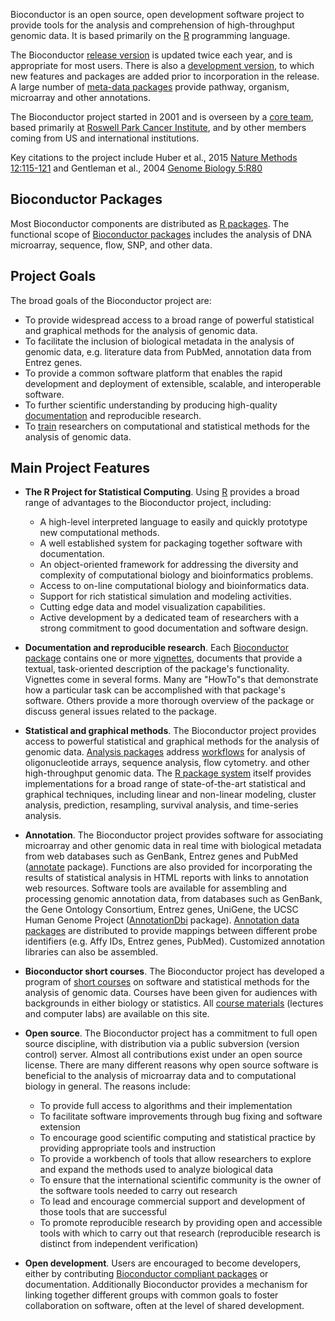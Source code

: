 Bioconductor is an open source, open development software project to
provide tools for the analysis and comprehension of high-throughput
genomic data.  It is based primarily on the
[R](http://www.r-project.org) programming language.

The Bioconductor [release version](/packages/release/bioc/) is updated
twice each year, and is appropriate for most users. There is also a
[development version](/packages/devel/bioc), to which new features and
packages are added prior to incorporation in the release. A large
number of [meta-data packages](/packages/release/data/annotation)
provide pathway, organism, microarray and other annotations.

The Bioconductor project started in 2001 and is overseen by a
[core team](/about/core-team/), based primarily at 
[Roswell Park Cancer Institute](https://www.roswellpark.org), and by
other members coming from US and international institutions. 

Key citations to the project include Huber et al., 2015
[Nature Methods 12:115-121](http://www.nature.com/nmeth/journal/v12/n2/abs/nmeth.3252.html)
and Gentleman et al., 2004
[Genome Biology 5:R80](http://genomebiology.com/content/pdf/gb-2004-5-10-r80.pdf)

## Bioconductor Packages

Most Bioconductor components are distributed as [R
packages](http://cran.r-project.org/doc/FAQ/R-FAQ.html#R-Add_002dOn-Packages).
The functional scope of [Bioconductor packages](/packages/release/bioc/)
includes the analysis of DNA microarray, sequence, flow, SNP, and other data.

## Project Goals

The broad goals of the Bioconductor project are:

* To provide widespread access to a broad range of powerful statistical
  and graphical methods for the analysis of genomic data.
* To facilitate the inclusion of biological metadata in the analysis of
  genomic data, e.g. literature data from PubMed, annotation data from
  Entrez genes.
* To provide a common software platform that enables the rapid development
  and deployment of extensible, scalable, and interoperable software.
* To further scientific understanding by producing high-quality
  [documentation](/help/package-vignettes/) and reproducible research.
* To [train](/help/course-materials/) researchers on computational and
  statistical methods for the analysis of genomic data.

## Main Project Features

* **The R Project for Statistical Computing**. Using
  [R](http://www.r-project.org) provides a broad range of advantages
  to the Bioconductor project, including:
  * A high-level interpreted language to easily and quickly prototype
    new computational methods.
  * A well established system for packaging together software with
    documentation.
  * An object-oriented framework for addressing the diversity and
    complexity of computational biology and bioinformatics problems.
  * Access to on-line computational biology and bioinformatics data.
  * Support for rich statistical simulation and modeling activities.
  * Cutting edge data and model visualization capabilities.
  * Active development by a dedicated team of researchers with a
    strong commitment to good documentation and software design.

* **Documentation and reproducible research**. Each [Bioconductor
  package](/packages/release/bioc/) contains one or more
  [vignettes](/help/package-vignettes/), documents that provide a
  textual, task-oriented description of the package's functionality.
  Vignettes come in several forms. Many are "HowTo"s that demonstrate
  how a particular task can be accomplished with that package's software.
  Others provide a more thorough overview of the package or discuss general
  issues related to the package.

* **Statistical and graphical methods**. The Bioconductor project
  provides access to powerful statistical and graphical methods for
  the analysis of genomic data.
  [Analysis packages](/packages/release/bioc/) address
  [workflows](/packages/release/workflows/) for analysis of
  oligonucleotide arrays, sequence analysis, flow cytometry. and other
  high-throughput genomic data.  The
  [R package system](http://cran.r-project.org/doc/FAQ/R-FAQ.html#R-Add_002dOn-Packages)
  itself provides implementations for a broad range of
  state-of-the-art statistical and graphical techniques, including
  linear and non-linear modeling, cluster analysis, prediction,
  resampling, survival analysis, and time-series analysis.

* **Annotation**. The Bioconductor project provides software for
  associating microarray and other genomic data in real time with
  biological metadata from web databases such as GenBank, Entrez genes
  and PubMed ([annotate](/packages/release/bioc/html/annotate.html)
  package).  Functions are also provided for incorporating the results
  of statistical analysis in HTML reports with links to annotation web
  resources.  Software tools are available for assembling and
  processing genomic annotation data, from databases such as GenBank,
  the Gene Ontology Consortium, Entrez genes, UniGene, the UCSC Human
  Genome Project
  ([AnnotationDbi](/packages/release/bioc/html/AnnotationDbi.html)
  package).  [Annotation data packages](/packages/release/data/annotation/)
  are distributed to provide mappings between different probe
  identifiers (e.g. Affy IDs, Entrez genes, PubMed). Customized
  annotation libraries can also be assembled.

* **Bioconductor short courses**. The Bioconductor project has developed a
  program of [short courses](/help/course-materials/) on software and
  statistical methods for the analysis of genomic data. Courses have been
  given for audiences with backgrounds in either biology or statistics. All
  [course materials](/help/course-materials/) (lectures and computer labs)
  are available on this site.

* **Open source**. The Bioconductor project has a commitment to full
  open source discipline, with distribution via a public subversion
  (version control) server. Almost all contributions exist under an
  open source license. There are many different reasons why open
  source software is beneficial to the analysis of microarray data and
  to computational biology in general. The reasons include:
  * To provide full access to algorithms and their implementation
  * To facilitate software improvements through bug fixing and software
    extension
  * To encourage good scientific computing and statistical practice by
    providing appropriate tools and instruction
  * To provide a workbench of tools that allow researchers to explore and
    expand the methods used to analyze biological data
  * To ensure that the international scientific community is the owner of
    the software tools needed to carry out research
  * To lead and encourage commercial support and development of those tools
    that are successful
  * To promote reproducible research by providing open and accessible tools
    with which to carry out that research (reproducible research is distinct
    from independent verification)

* **Open development**. Users are encouraged to become developers, either
  by contributing
  [Bioconductor compliant packages](/developers/package-guidelines/)
  or documentation. Additionally Bioconductor provides a mechanism for
  linking together different groups with common goals to foster
  collaboration on software, often at the level of shared development.
